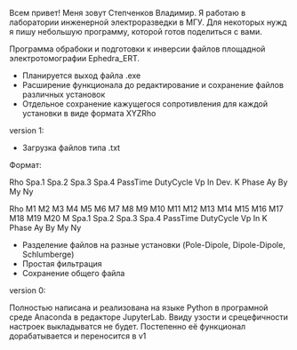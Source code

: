 Всем привет! Меня зовут Степченков Владимир. 
Я работаю в лаборатории инженерной электроразведки в МГУ. Для некоторых нужд я пишу небольшую программу, которой готов поделиться с вами.

Программа обрабоки и подготовки к инверсии файлов площадной электротомографии Ephedra_ERT.
- Планируется выход файла .exe
- Расширение функционала до редактирование и сохранение файлов различных установок
- Отдельное сохранение кажущегося сопротивления  для каждой установки в виде формата XYZRho



version 1:
- Загрузка файлов типа .txt
  
Формат:

Rho Spa.1 Spa.2 Spa.3 Spa.4 PassTime DutyCycle Vp In Dev.  K   Phase   Ay  By  My  Ny

Rho	M1	M2	M3	M4	M5	M6	M7	M8	M9	M10	M11	M12	M13	M14	M15	M16	M17	M18	M19	M20	M	Spa.1	Spa.2	Spa.3	Spa.4	PassTime	DutyCycle	Vp	In	K	Phase	Ay	By	My	Ny
- Разделение файлов на разные установки (Pole-Dipole, Dipole-Dipole, Schlumberge)
- Простая фильтрация 
- Сохранение общего файла



version 0:

Полностью написана и реализована на языке Python в програмной среде Anaconda в редакторе JupyterLab.
Ввиду узости и срецефичности настроек выкладыватся не будет.
Постепенно её функционал дорабатывается и переносится в v1
